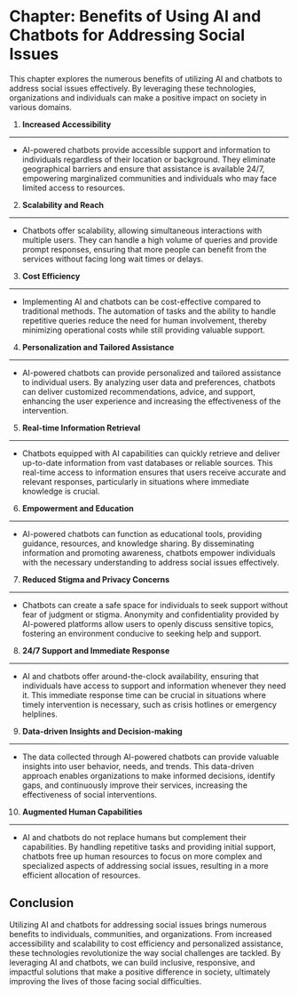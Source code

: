 Chapter: Benefits of Using AI and Chatbots for Addressing Social Issues
=======================================================================

This chapter explores the numerous benefits of utilizing AI and chatbots to address social issues effectively. By leveraging these technologies, organizations and individuals can make a positive impact on society in various domains.

1. **Increased Accessibility**
------------------------------

* AI-powered chatbots provide accessible support and information to individuals regardless of their location or background. They eliminate geographical barriers and ensure that assistance is available 24/7, empowering marginalized communities and individuals who may face limited access to resources.

2. **Scalability and Reach**
----------------------------

* Chatbots offer scalability, allowing simultaneous interactions with multiple users. They can handle a high volume of queries and provide prompt responses, ensuring that more people can benefit from the services without facing long wait times or delays.

3. **Cost Efficiency**
----------------------

* Implementing AI and chatbots can be cost-effective compared to traditional methods. The automation of tasks and the ability to handle repetitive queries reduce the need for human involvement, thereby minimizing operational costs while still providing valuable support.

4. **Personalization and Tailored Assistance**
----------------------------------------------

* AI-powered chatbots can provide personalized and tailored assistance to individual users. By analyzing user data and preferences, chatbots can deliver customized recommendations, advice, and support, enhancing the user experience and increasing the effectiveness of the intervention.

5. **Real-time Information Retrieval**
--------------------------------------

* Chatbots equipped with AI capabilities can quickly retrieve and deliver up-to-date information from vast databases or reliable sources. This real-time access to information ensures that users receive accurate and relevant responses, particularly in situations where immediate knowledge is crucial.

6. **Empowerment and Education**
--------------------------------

* AI-powered chatbots can function as educational tools, providing guidance, resources, and knowledge sharing. By disseminating information and promoting awareness, chatbots empower individuals with the necessary understanding to address social issues effectively.

7. **Reduced Stigma and Privacy Concerns**
------------------------------------------

* Chatbots can create a safe space for individuals to seek support without fear of judgment or stigma. Anonymity and confidentiality provided by AI-powered platforms allow users to openly discuss sensitive topics, fostering an environment conducive to seeking help and support.

8. **24/7 Support and Immediate Response**
------------------------------------------

* AI and chatbots offer around-the-clock availability, ensuring that individuals have access to support and information whenever they need it. This immediate response time can be crucial in situations where timely intervention is necessary, such as crisis hotlines or emergency helplines.

9. **Data-driven Insights and Decision-making**
-----------------------------------------------

* The data collected through AI-powered chatbots can provide valuable insights into user behavior, needs, and trends. This data-driven approach enables organizations to make informed decisions, identify gaps, and continuously improve their services, increasing the effectiveness of social interventions.

10. **Augmented Human Capabilities**
------------------------------------

* AI and chatbots do not replace humans but complement their capabilities. By handling repetitive tasks and providing initial support, chatbots free up human resources to focus on more complex and specialized aspects of addressing social issues, resulting in a more efficient allocation of resources.

Conclusion
----------

Utilizing AI and chatbots for addressing social issues brings numerous benefits to individuals, communities, and organizations. From increased accessibility and scalability to cost efficiency and personalized assistance, these technologies revolutionize the way social challenges are tackled. By leveraging AI and chatbots, we can build inclusive, responsive, and impactful solutions that make a positive difference in society, ultimately improving the lives of those facing social difficulties.
